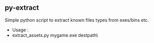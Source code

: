 py-extract 
----------

Simple python script to extract known files types from exes/bins etc.

- Usage :
- extract_assets.py mygame.exe destpath\

